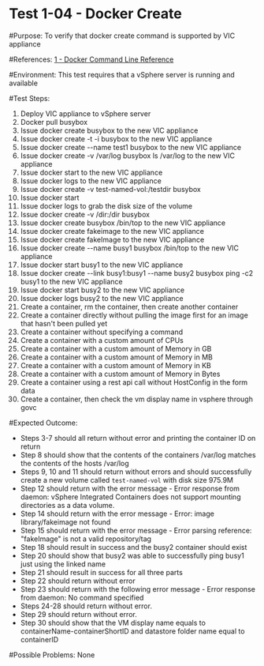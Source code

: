 Test 1-04 - Docker Create
=======

#Purpose:
To verify that docker create command is supported by VIC appliance

#References:
[1 - Docker Command Line Reference](https://docs.docker.com/engine/reference/commandline/create/)

#Environment:
This test requires that a vSphere server is running and available

#Test Steps:
1. Deploy VIC appliance to vSphere server
2. Docker pull busybox
3. Issue docker create busybox to the new VIC appliance
4. Issue docker create -t -i busybox to the new VIC appliance
5. Issue docker create --name test1 busybox to the new VIC appliance
6. Issue docker create -v /var/log busybox ls /var/log to the new VIC appliance
7. Issue docker start <containerID> to the new VIC appliance
8. Issue docker logs <containerID> to the new VIC appliance
9. Issue docker create -v test-named-vol:/testdir busybox
10. Issue docker start <containerID>
11. Issue docker logs <containerID> to grab the disk size of the volume
12. Issue docker create -v /dir:/dir busybox
13. Issue docker create busybox /bin/top to the new VIC appliance
14. Issue docker create fakeimage to the new VIC appliance
15. Issue docker create fakeImage to the new VIC appliance
16. Issue docker create --name busy1 busybox /bin/top to the new VIC appliance
17. Issue docker start busy1 to the new VIC appliance
18. Issue docker create --link busy1:busy1 --name busy2 busybox ping -c2 busy1 to the new VIC appliance
19. Issue docker start busy2 to the new VIC appliance
20. Issue docker logs busy2 to the new VIC appliance
21. Create a container, rm the container, then create another container
22. Create a container directly without pulling the image first for an image that hasn't been pulled yet
23. Create a container without specifying a command
24. Create a container with a custom amount of CPUs
25. Create a container with a custom amount of Memory in GB
26. Create a container with a custom amount of Memory in MB
27. Create a container with a custom amount of Memory in KB
28. Create a container with a custom amount of Memory in Bytes
29. Create a container using a rest api call without HostConfig in the form data
30. Create a container, then check the vm display name in vsphere through govc

#Expected Outcome:
* Steps 3-7 should all return without error and printing the container ID on return
* Step 8 should show that the contents of the containers /var/log matches the contents of the hosts /var/log
* Steps 9, 10 and 11 should return without errors and should successfully create a new volume called `test-named-vol` with disk size 975.9M
* Step 12 should return with the error message - Error response from daemon: vSphere Integrated Containers does not support mounting directories as a data volume.
* Step 14 should return with the error message - Error: image library/fakeimage not found
* Step 15 should return with the error message - Error parsing reference: "fakeImage" is not a valid repository/tag
* Step 18 should result in success and the busy2 container should exist
* Step 20 should show that busy2 was able to successfully ping busy1 just using the linked name
* Step 21 should result in success for all three parts
* Step 22 should return without error
* Step 23 should return with the following error message - Error response from daemon: No command specified
* Steps 24-28 should return without error.
* Step 29 should return without error.
* Step 30 should show that the VM display name equals to containerName-containerShortID and datastore folder name equal to containerID

#Possible Problems:
None
